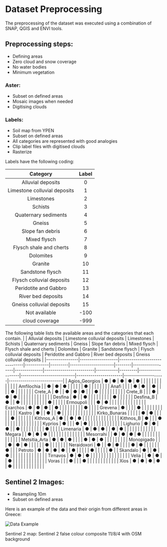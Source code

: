 # Dataset Preprocessing

The preprocessing of the dataset was executed using a combination of SNAP, QGIS and ENVI tools. 

## Preprocessing steps:
- Defining areas
- Zero cloud and snow coverage
- No water bodies
- Minimum vegetation

### Aster:
- Subset on defined areas
- Mosaic images when needed
- Digitising clouds

### Labels:
- Soil map from YPEN
- Subset on defined areas
- All categories are represented with good analogies
- Clip label files with digitised clouds
- Rasterize

Labels have the following coding:

 Category | Label
:---: | :---:
Alluvial deposits | 0
Limestone colluvial deposits | 1
Limestones | 2
Schists | 3
Quaternary sediments |4
Gneiss | 5
Slope fan debris | 6
Mixed flysch | 7
Flysch shale and cherts | 8
Dolomites | 9
Granite |10
Sandstone flysch | 11
Flysch colluvial deposits | 12
Peridotite and Gabbro | 13
River bed deposits | 14
Gneiss colluvial deposits |15
Not available |-100
cloud coverage |-999

The following table lists the available areas and the categories that each contain.
|                | Alluvial deposits | Limestone colluvial deposits | Limestones | Schists | Quaternary sediments | Gneiss | Slope fan debris | Mixed flysch | Flysch shale and cherts | Dolomites | Granite | Sandstone flysch | Flysch colluvial deposits | Peridotite and Gabbro | River bed deposits | Gneiss colluvial deposits |
|----------------|-------------------|------------------------------|------------|---------|----------------------|--------|------------------|--------------|-------------------------|-----------|---------|------------------|---------------------------|-----------------------|--------------------|---------------------------|
| Agios_Georgios | ●                 | ●                            | ●          | ●       | ●                    |        |                  |              |                         |           |         |                  |                           |                       |                    |                           |
| Amfilochia     |                   | ●                            | ●          | ●       |                      |        |                  |              |                         | ●         |         |                  |                           |                       |                    |                           |
| Anafi          |                   |                              |            | ●       | ●                    |        | ●                |              |                         |           | ●       |                  |                           |                       |                    |                           |
| Crete_A        | ●                 |                              | ●          | ●       | ●                    |        |                  | ●            |                         |           |         |                  |                           |                       |                    |                           |
| Crete_B        |                   |                              | ●          | ●       | ●                    |        |                  |              |                         |           |         |                  |                           |                       |                    |                           |
| Desfina        | ●                 |                              | ●          |         |                      |        |                  |              |                         |           |         | ●                |                           |                       |                    |                           |
| Desfina_B      | ●                 |                              | ●          |         |                      |        |                  |              |                         |           |         |                  | ●                         |                       |                    |                           |
| Ermoupoli      |                   |                              | ●          | ●       |                      |        |                  |              |                         |           |         |                  |                           |                       |                    |                           |
| Exarchos       | ●                 | ●                            | ●          |         | ●                    |        |                  |              |                         |           |         |                  |                           | ●                     |                    |                           |
| Grevena        | ●                 |                              |            |         | ●                    |        |                  |              |                         |           |         |                  |                           |                       |                    |                           |
| Kastro         | ●                 |                              | ●          |         | ●                    |        |                  |              |                         |           |         |                  |                           |                       |                    |                           |
| Kirko_Bunaras  |                   |                              |            |         | ●                    | ●      |                  |              |                         |           | ●       |                  |                           |                       |                    |                           |
| Kithnos_A      | ●                 |                              | ●          | ●       |                      |        |                  |              |                         |           |         |                  |                           |                       |                    |                           |
| Kithnos_B      | ●                 |                              |            | ●       |                      |        |                  |              |                         |           |         |                  |                           |                       |                    |                           |
| Kyprios        | ●                 |                              |            | ●       | ●                    |        |                  |              |                         |           |         |                  |                           |                       |                    |                           |
| Lighurio       | ●                 | ●                            | ●          |         | ●                    |        |                  |              |                         |           |         |                  |                           | ●                     |                    |                           |
| Limenaria      | ●                 | ●                            | ●          |         | ●                    | ●      |                  |              |                         |           |         |                  |                           |                       |                    |                           |
| Megara         |                   | ●                            | ●          | ●       |                      |        |                  |              |                         |           |         |                  |                           |                       |                    |                           |
| Mesorrahi      |                   | ●                            | ●          | ●       | ●                    |        |                  |              |                         |           |         |                  |                           |                       |                    |                           |
| Metsitia_Arta  | ●                 | ●                            | ●          |         |                      |        | ●                | ●            | ●                       |           |         |                  |                           |                       |                    |                           |
| Monopigado     |                   |                              | ●          | ●       | ●                    |        |                  |              |                         |           | ●       |                  |                           |                       |                    |                           |
| Neraidoxori    | ●                 |                              | ●          | ●       |                      |        |                  | ●            | ●                       |           |         |                  |                           |                       | ●                  |                           |
| Petroto        | ●                 | ●                            | ●          | ●       |                      | ●      |                  |              |                         |           | ●       |                  |                           |                       |                    | ●                         |
| Skandalo       | ●                 |                              | ●          | ●       |                      |        |                  |              |                         |           |         |                  |                           |                       |                    |                           |
| Tirnavos       | ●                 | ●                            | ●          |         |                      |        |                  |              |                         |           |         |                  |                           |                       |                    |                           |
| Velia          |                   | ●                            | ●          |         | ●                    |        |                  |              |                         |           |         |                  |                           |                       |                    |                           |
| Voras          |                   |                              | ●          |         |                      | ●      |                  |              |                         |           |         |                  |                           |                       |                    |                           |
| Xios           | ●                 | ●                            | ●          | ●       | ●                    |        |                  |              |                         |           |         |                  |                           |                       |                    |                           |


## Sentinel 2 Images:
- Resampling 10m
- Subset on defined areas

Here is an example of the data and their origin from different areas in Greece:

![Data Example](/images/EGU_S2.png "Here we can see the data and their origin from different areas in Greece")

Sentinel 2 map: Sentinel 2 false colour composite 11/8/4 with OSM background
